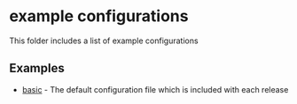 # example configurations
This folder includes a list of example configurations

## Examples
- [basic](./config.basic.json) - The default configuration file which is included with each release

